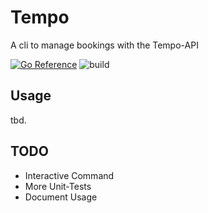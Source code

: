 # Tempo

A cli to manage bookings with the Tempo-API

[![Go Reference](https://pkg.go.dev/badge/github.com/tim-hilt/tempo.svg)](https://pkg.go.dev/github.com/tim-hilt/tempo)
![build](https://github.com/tim-hilt/tempo/actions/workflows/docker-image.yml/badge.svg)

## Usage

tbd.

## TODO

- Interactive Command
- More Unit-Tests
- Document Usage
